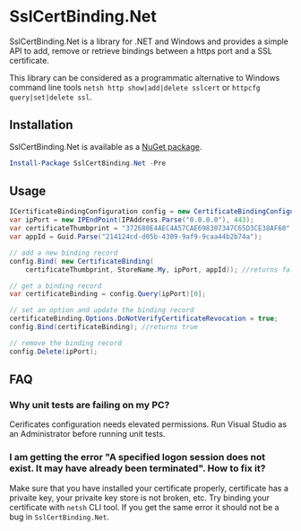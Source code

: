 # SslCertBinding.Net
SslCertBinding.Net is a library for .NET and Windows and provides a simple API to add, remove or retrieve bindings between a https port and a SSL certificate.

This library can be considered as a programmatic alternative to Windows command line tools `netsh http show|add|delete sslcert` or `httpcfg query|set|delete ssl`. 

## Installation
SslCertBinding.Net is available as a [NuGet package](http://www.nuget.org/packages/SslCertBinding.Net/).
```powershell
Install-Package SslCertBinding.Net -Pre
```

## Usage
```c#
ICertificateBindingConfiguration config = new CertificateBindingConfiguration();
var ipPort = new IPEndPoint(IPAddress.Parse("0.0.0.0"), 443); 
var certificateThumbprint = "372680E4AEC4A57CAE698307347C65D3CE38AF60";
var appId = Guid.Parse("214124cd-d05b-4309-9af9-9caa44b2b74a");

// add a new binding record
config.Bind( new CertificateBinding(
	certificateThumbprint, StoreName.My, ipPort, appId)); //returns false

// get a binding record
var certificateBinding = config.Query(ipPort)[0];

// set an option and update the binding record
certificateBinding.Options.DoNotVerifyCertificateRevocation = true;
config.Bind(certificateBinding); //returns true

// remove the binding record
config.Delete(ipPort);
```
## FAQ

### Why unit tests are failing on my PC?
Cerificates configuration needs elevated permissions. Run Visual Studio as an Administrator before running unit tests.

### I am getting the error "A specified logon session does not exist. It may have already been terminated". How to fix it?
Make sure that you have installed your certificate properly, certificate has a privaite key, your privaite key store is not broken, etc. Try binding your certificate with `netsh` CLI tool. If you get the same error it should not be a bug in `SslCertBinding.Net`. 
